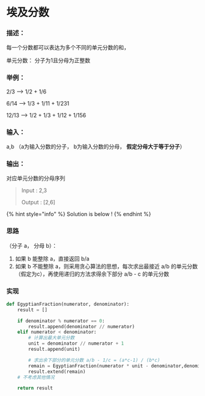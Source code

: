 # 埃及分数

### 描述：

每一个分数都可以表达为多个不同的单元分数的和， 

单元分数： 分子为1且分母为正整数

### 举例： 

2/3 --&gt; 1/2 + 1/6 

6/14 --&gt; 1/3 + 1/11 + 1/231 

12/13 --&gt; 1/2 + 1/3 + 1/12 + 1/156

### 输入： 

a,b （a为输入分数的分子， b为输入分数的分母， **假定分母大于等于分子**）

### 输出： 

对应单元分数的分母序列

> Input : 2,3 
>
> Output : \[2,6\]

{% hint style="info" %}
Solution is below !
{% endhint %}

### 思路

（分子 a， 分母 b）：

1. 如果 b 能整除 a，直接返回 b/a
2. 如果 b 不能整除 a，则采用贪心算法的思想，每次求出最接近 a/b 的单元分数（假定为c），再使用递归的方法求得余下部分 a/b - c 的单元分数

### 实现

```python
def EgyptianFraction(numerator, denominator):
	result = []

	if denominator % numerator == 0:
		result.append(denominator // numerator)
	elif numerator < denominator:
		# 计算出最大单元分数
		unit = denominator // numerator + 1
		result.append(unit)

		# 求出余下部分的单元分数 a/b - 1/c = (a*c-1) / (b*c)
		remain = EgyptianFraction(numerator * unit - denominator,denominator * unit)
		result.extend(remain)
	# 不考虑其他情况

	return result
```



